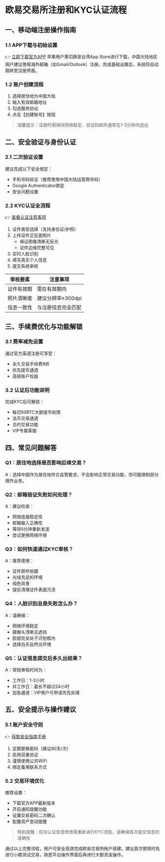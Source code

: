 # 欧易交易所注册和KYC认证流程

## 一、移动端注册操作指南

### 1.1 APP下载与初始设置
👉 [立即下载官方APP](https://bit.ly/okx_welcome)
苹果用户需切换至台湾App Store进行下载，中国大陆地区用户建议使用海外邮箱（如Gmail/Outlook）注册。完成基础设置后，系统将自动跳转至注册界面。

### 1.2 账户创建流程
1. 选择居住地为中国大陆
2. 输入有效邮箱地址
3. 勾选服务协议
4. 点击【创建账号】按钮

> 温馨提示：注册时需保持网络稳定，验证码邮件通常在1-3分钟内送达

## 二、安全验证与身份认证

### 2.1 二次验证设置
建议完成以下安全绑定：
- 手机号码验证（推荐使用中国大陆运营商号码）
- Google Authenticator绑定
- 安全问题设置

### 2.2 KYC认证全流程
👉 [查看认证注意事项](https://bit.ly/okx_welcome)
1. 证件类型选择（支持身份证/护照）
2. 上传证件正反面照片
   - 保证图像清晰无反光
   - 证件边缘完整可见
3. 实时人脸识别
4. 填写真实个人信息
5. 提交系统审核

| 审核要素        | 注意事项                |
|-----------------|-------------------------|
| 证件有效期      | 需在有效期内            |
| 照片清晰度      | 建议分辨率≥300dpi       |
| 信息一致性      | 与注册信息完全匹配      |

## 三、手续费优化与功能解锁

### 3.1 费率减免设置
通过官方渠道注册可享受：
- 永久交易手续费8折
- 优先提币通道
- 高级账户权益

### 3.2 认证后功能说明
完成KYC后可解锁：
- 每日50BTC大额提币权限
- 法币交易通道
- 合约交易功能
- VIP专属客服

## 四、常见问题解答

### Q1：居住地选择是否影响后续交易？
A：选择中国作为居住地符合监管要求，不会影响正常交易功能，但可能限制部分境外业务。

### Q2：邮箱验证失败如何处理？
A：建议检查：
- 网络连接稳定性
- 邮箱输入正确性
- 等待5分钟重新发送
- 尝试更换网络环境

### Q3：如何快速通过KYC审核？
A：推荐使用：
- 证件原件拍摄
- 光线充足的环境
- 纯色背景
- 提前清理证件表面污渍

### Q4：人脸识别总是失败怎么办？
A：请确保：
- 网络环境稳定
- 摄像头清晰无遮挡
- 脸部完全处于识别框内
- 选择白天自然光环境

### Q5：认证信息提交后多久出结果？
A：常规审核时间为：
- 工作日：1-2小时
- 非工作日：最长不超过24小时
- 加急通道：VIP用户可申请优先处理

## 五、安全提示与操作建议

### 5.1 账户安全守则
👉 [获取安全指南手册](https://bit.ly/okx_welcome)
1. 定期更换密码（建议90天/次）
2. 启用双重验证
3. 谨慎使用公共WiFi
4. 绑定备用联系方式

### 5.2 交易环境优化
推荐设置：
- 下载官方APP最新版本
- 开启通知提醒功能
- 设置交易密码二次确认
- 配置资产变动提醒

> 特别提醒：任何认证信息修改需重新进行KYC流程，请确保首次提交信息的准确性

通过以上完整流程，用户可安全高效完成欧易交易所账户搭建，建议首次使用时先进行小额测试交易，熟悉平台操作界面后再进行大额资金操作。